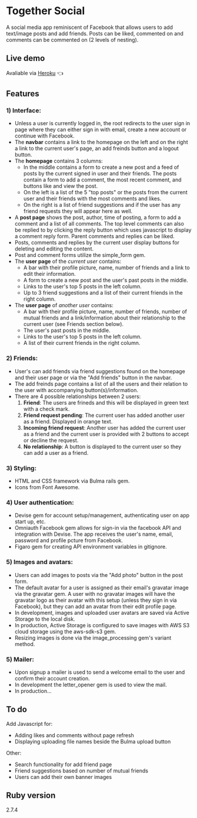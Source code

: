 # Together Social

A social media app reminiscent of Facebook that allows users to add text/image posts and add friends. Posts can be liked, commented on and comments can be commented on (2 levels of nesting).

## Live demo

Avaliable via [Heroku](https://together-social.herokuapp.com/) 👈

## Features

### 1) Interface:
- Unless a user is currently logged in, the root redirects to the user sign in page where they can either sign in with email, create a new account or continue with Facebook.
- The **navbar** contains a link to the homepage on the left and on the right a link to the current user's page, an add freinds button and a logout button.
- The **homepage** contains 3 columns:
  - In the middle contains a form to create a new post and a feed of posts by the current signed in user and their friends. The posts contain a form to add a comment, the most recent comment, and buttons like and view the post.
  - On the left is a list of the 5 "top posts" or the posts from the current user and their friends with the most comments and likes.
  - On the right is a list of friend suggestions and if the user has any friend requests they will appear here as well.
- A **post page** shows the post, author, time of posting, a form to add a comment and a list of all comments. The top level comments can also be replied to by clicking the reply button which uses javascript to display a comment reply form. Parent comments and replies can be liked. 
- Posts, comments and replies by the current user display buttons for deleting and editing the content.
- Post and comment forms utilize the simple_form gem.
- The **user page** of the <em>current user</em> contains:
  - A bar with their profile picture, name, number of friends and a link to edit their information.
  - A form to create a new post and the user's past posts in the middle.
  - Links to the user's top 5 posts in the left column.
  - Up to 3 friend suggestions and a list of their current friends in the right column.
- The **user page** of <em>another user</em> contains:
  - A bar with their profile picture, name, number of friends, number of mutual friends and a link/information about their relationship to the current user (see Friends section below).
  - The user's past posts in the middle.
  - Links to the user's top 5 posts in the left column.
  - A list of their current friends in the right column.

### 2) Friends:
- User's can add friends via friend suggestions found on the homepage and their user page or via the "Add friends" button in the navbar.
- The add freinds page contains a list of all the users and their relation to the user with accompanying button(s)/information.
- There are 4 possible relationships between 2 users:
  1. **Friend**: The users are frineds and this will be displayed in green text with a check mark.
  2. **Friend request pending**: The current user has added another user as a friend. Displayed in orange text.
  3. **Incoming friend request**: Another user has added the current user as a friend and the current user is provided with 2 buttons to accept or decline the request.
  4. **No relationship**: A button is displayed to the current user so they can add a user as a friend.

### 3) Styling:
- HTML and CSS framework via Bulma rails gem.
- Icons from Font Awesome.

### 4) User authentication:
- Devise gem for account setup/management, authenticating user on app start up, etc.
- Omniauth Facebook gem allows for sign-in via the facebook API and integration with Devise. The app receives the user's name, email, password and profile pcture from Facebook.
- Figaro gem for creating API environment variables in gitignore.

### 5) Images and avatars:
- Users can add images to posts via the "Add photo" button in the post form.
- The default avatar for a user is assigned as their email's gravatar image via the gravatar gem. A user with no gravatar images will have the gravatar logo as their avatar with this setup (unless they sign in via Facebook), but they can add an avatar from their edit profile page.
- In development, images and uploaded user avatars are saved via Active Storage to the local disk.
- In production, Active Storage is configured to save images with AWS S3 cloud storage using the aws-sdk-s3 gem.
- Resizing images is done via the image_processing gem's variant method.

### 5) Mailer:
- Upon signup a mailer is used to send a welcome email to the user and confirm their account creation. 
- In development the letter_opener gem is used to view the mail.
- In production...

## To do

Add Javascript for:
- Adding likes and comments without page refresh
- Displaying uploading file names beside the Bulma upload button

Other:
- Search functionality for add friend page
- Friend suggestions based on number of mutual friends
- Users can add their own banner images

## Ruby version

2.7.4